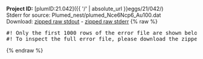 **Project ID:** [plumID:21.042]({{ '/' | absolute_url }}eggs/21/042/)  
Stderr for source:  Plumed_nest/plumed_Nce6Ncp6_Au100.dat   
Download: [zipped raw stdout](plumed_Nce6Ncp6_Au100.dat.plumed.stdout.txt.zip) - [zipped raw stderr](plumed_Nce6Ncp6_Au100.dat.plumed.stderr.txt.zip) 
{% raw %}
<pre>
#! Only the first 1000 rows of the error file are shown below
#! To inspect the full error file, please download the zipped raw stderr file above
</pre>
{% endraw %}
